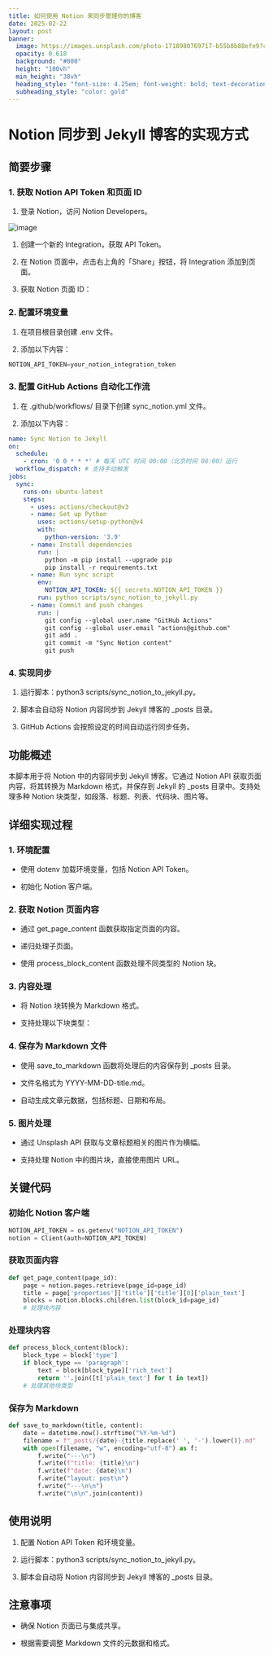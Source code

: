 ```yaml
---
title: 如何使用 Notion 来同步管理你的博客
date: 2025-02-22
layout: post
banner:
  image: https://images.unsplash.com/photo-1718980769717-b55b8b88efe9?crop=entropy&cs=tinysrgb&fit=max&fm=jpg&ixid=M3w2OTIwMzJ8MHwxfHJhbmRvbXx8fHx8fHx8fDE3NDAyNjI1OTN8&ixlib=rb-4.0.3&q=80&w=1080
  opacity: 0.618
  background: "#000"
  height: "100vh"
  min_height: "38vh"
  heading_style: "font-size: 4.25em; font-weight: bold; text-decoration: underline"
  subheading_style: "color: gold"
---
```


# Notion 同步到 Jekyll 博客的实现方式

## 简要步骤

### 1. 获取 Notion API Token 和页面 ID

1. 登录 Notion，访问 Notion Developers。

![image](https://prod-files-secure.s3.us-west-2.amazonaws.com/a7a0cc5a-89b9-4cda-8686-1fba0ca52f40/d19c1afe-dea5-4312-9333-786b0ba83054/image.png?X-Amz-Algorithm=AWS4-HMAC-SHA256&X-Amz-Content-Sha256=UNSIGNED-PAYLOAD&X-Amz-Credential=ASIAZI2LB466SFDPQUSQ%2F20250222%2Fus-west-2%2Fs3%2Faws4_request&X-Amz-Date=20250222T221632Z&X-Amz-Expires=3600&X-Amz-Security-Token=IQoJb3JpZ2luX2VjEMn%2F%2F%2F%2F%2F%2F%2F%2F%2F%2FwEaCXVzLXdlc3QtMiJHMEUCIG3sfCiictWjhTuSkL1c4zoBqcobITE5ESrsR7YlTQ9VAiEA8psRzkVlqGvr5bUZHplHSJOR%2BjjpPhJssNX%2BJD1rn1AqiAQI8v%2F%2F%2F%2F%2F%2F%2F%2F%2F%2FARAAGgw2Mzc0MjMxODM4MDUiDFFICPHy%2Bp2dYeOqxSrcA%2FSltbYQzFpWXhLCbnW8dZkP0jg%2Bsoa1DTzh2qBbXCOMQFe3ZxOKxr6ob3MD%2FqVS6M0NTM84X8JDnw4QKiUFflWdK%2FFNZQplInfDPeIsICpiP25BW%2FZaj6lYejl170bq1gjV8InMJqaeDbtf3R7%2F59aZLji2McAFbOEcqvbDYahQLQ1UWxQT5B%2F2gNStqkF6zZWdipDfcQrRzdLyYgNZV6teO0IFp%2BQpJztbz9%2Fpty8JHybiFX4xt%2FkeFMoHk8oiUbeOvdBHi5gsZvk6Jib4fU%2B9uCjShEvcmiPMlSInqgovw2ysoidKl%2BkwHqzzysnoiQT4CCX%2BxYNISp%2BF%2BtaZT9PQi7nDheAntEDRKLwgKSjwIfa%2B2iy8PmRwpqeLYtbPoxRdb75reXsBFzLIdH1Y69gbe4%2FOeZQVLYMecA2253VDDyeIGFHv6YbbOuACsTt%2B7AlXHIF%2Fgbjws%2FIsasftHJN75s5kgDZ4gqUrpLnR3sv8nXU047746yFWw%2Bn372tRxq%2BX1q0febPiDOREah21sza7PF8doyGBph2xIMBhyIqKN7%2FhW4YITPozh6fazWv%2B10bkiUwLKsDdTDhFO8%2FUYSmltxNVtfvtOW7XF4bqUrJ8KTVy7BiRrZJ9C2GmMNP5570GOqUBEZ%2B3FcPxh%2B8MZhdSauZrJAtzm4C0LwSKIIjR9dpdwhnllUhHBDqrQoLNWfzqp7kESUrP%2BIZcY8oOfXu2DKZ6ixhTYTzQ1mIUvwWD5YY1XP2RNw%2FRgVCEYjnE8gn2krTKVS6eK4%2FyOOwhp61qc%2F0LKCW%2BzIKICAPKP%2Bd3IdnNxvgpcADPZoHoht8WzyX82wzMe82%2Bp2tk5%2B3i3bJ8SHT82OXbL%2FVM&X-Amz-Signature=49ca566108eea5ea1e2a9a4dacd8bd9c6c86c31e3dd80c034f8fb8d36bea753f&X-Amz-SignedHeaders=host&x-id=GetObject)

1. 创建一个新的 Integration，获取 API Token。

1. 在 Notion 页面中，点击右上角的「Share」按钮，将 Integration 添加到页面。

1. 获取 Notion 页面 ID：


### 2. 配置环境变量

1. 在项目根目录创建 .env 文件。

1. 添加以下内容：

```javascript
NOTION_API_TOKEN=your_notion_integration_token
```

### 3. 配置 GitHub Actions 自动化工作流

1. 在 .github/workflows/ 目录下创建 sync_notion.yml 文件。

1. 添加以下内容：

```yaml
name: Sync Notion to Jekyll
on:
  schedule:
    - cron: '0 0 * * *' # 每天 UTC 时间 00:00（北京时间 08:00）运行
  workflow_dispatch: # 支持手动触发
jobs:
  sync:
    runs-on: ubuntu-latest
    steps:
      - uses: actions/checkout@v3
      - name: Set up Python
        uses: actions/setup-python@v4
        with:
          python-version: '3.9'
      - name: Install dependencies
        run: |
          python -m pip install --upgrade pip
          pip install -r requirements.txt
      - name: Run sync script
        env:
          NOTION_API_TOKEN: ${{ secrets.NOTION_API_TOKEN }}
        run: python scripts/sync_notion_to_jekyll.py
      - name: Commit and push changes
        run: |
          git config --global user.name "GitHub Actions"
          git config --global user.email "actions@github.com"
          git add .
          git commit -m "Sync Notion content"
          git push
```

### 4. 实现同步

1. 运行脚本：python3 scripts/sync_notion_to_jekyll.py。

1. 脚本会自动将 Notion 内容同步到 Jekyll 博客的 _posts 目录。

1. GitHub Actions 会按照设定的时间自动运行同步任务。

## 功能概述

本脚本用于将 Notion 中的内容同步到 Jekyll 博客。它通过 Notion API 获取页面内容，将其转换为 Markdown 格式，并保存到 Jekyll 的 _posts 目录中。支持处理多种 Notion 块类型，如段落、标题、列表、代码块、图片等。

## 详细实现过程

### 1. 环境配置

- 使用 dotenv 加载环境变量，包括 Notion API Token。

- 初始化 Notion 客户端。

### 2. 获取 Notion 页面内容

- 通过 get_page_content 函数获取指定页面的内容。

- 递归处理子页面。

- 使用 process_block_content 函数处理不同类型的 Notion 块。

### 3. 内容处理

- 将 Notion 块转换为 Markdown 格式。

- 支持处理以下块类型：


### 4. 保存为 Markdown 文件

- 使用 save_to_markdown 函数将处理后的内容保存到 _posts 目录。

- 文件名格式为 YYYY-MM-DD-title.md。

- 自动生成文章元数据，包括标题、日期和布局。

### 5. 图片处理

- 通过 Unsplash API 获取与文章标题相关的图片作为横幅。

- 支持处理 Notion 中的图片块，直接使用图片 URL。

## 关键代码

### 初始化 Notion 客户端

```python
NOTION_API_TOKEN = os.getenv("NOTION_API_TOKEN")
notion = Client(auth=NOTION_API_TOKEN)
```

### 获取页面内容

```python
def get_page_content(page_id):
    page = notion.pages.retrieve(page_id=page_id)
    title = page['properties']['title']['title'][0]['plain_text']
    blocks = notion.blocks.children.list(block_id=page_id)
    # 处理块内容
```

### 处理块内容

```python
def process_block_content(block):
    block_type = block['type']
    if block_type == 'paragraph':
        text = block[block_type]['rich_text']
        return ''.join([t['plain_text'] for t in text])
    # 处理其他块类型
```

### 保存为 Markdown

```python
def save_to_markdown(title, content):
    date = datetime.now().strftime("%Y-%m-%d")
    filename = f"_posts/{date}-{title.replace(' ', '-').lower()}.md"
    with open(filename, "w", encoding="utf-8") as f:
        f.write("---\n")
        f.write(f"title: {title}\n")
        f.write(f"date: {date}\n")
        f.write("layout: post\n")
        f.write("---\n\n")
        f.write("\n\n".join(content))
```

## 使用说明

1. 配置 Notion API Token 和环境变量。

1. 运行脚本：python3 scripts/sync_notion_to_jekyll.py。

1. 脚本会自动将 Notion 内容同步到 Jekyll 博客的 _posts 目录。

## 注意事项

- 确保 Notion 页面已与集成共享。

- 根据需要调整 Markdown 文件的元数据和格式。